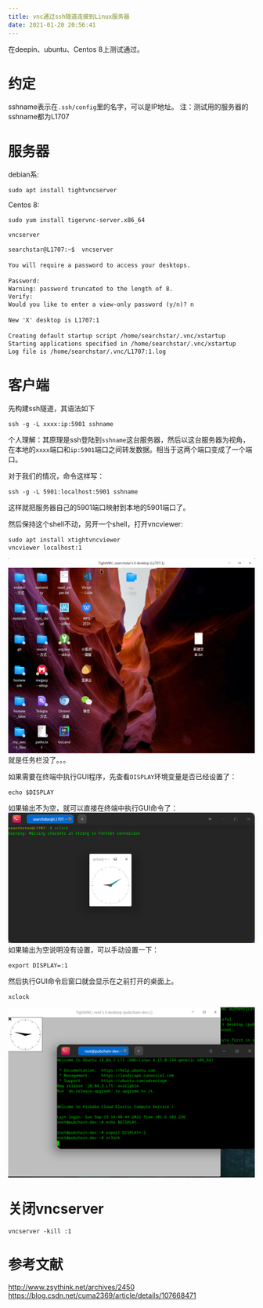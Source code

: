 ```yaml
---
title: vnc通过ssh隧道连接到Linux服务器
date: 2021-01-20 20:56:41
---
```


在deepin、ubuntu、Centos 8上测试通过。
# 约定
sshname表示在```.ssh/config```里的名字，可以是IP地址。
注：测试用的服务器的sshname都为L1707
# 服务器
debian系:
```shell
sudo apt install tightvncserver
```
Centos 8:
```shell
sudo yum install tigervnc-server.x86_64
```
```shell
vncserver
```
```
searchstar@L1707:~$  vncserver

You will require a password to access your desktops.

Password: 
Warning: password truncated to the length of 8.
Verify:   
Would you like to enter a view-only password (y/n)? n

New 'X' desktop is L1707:1

Creating default startup script /home/searchstar/.vnc/xstartup
Starting applications specified in /home/searchstar/.vnc/xstartup
Log file is /home/searchstar/.vnc/L1707:1.log
```

# 客户端
先构建ssh隧道，其语法如下
```shell
ssh -g -L xxxx:ip:5901 sshname
```
个人理解：其原理是ssh登陆到```sshname```这台服务器，然后以这台服务器为视角，在本地的```xxxx```端口和```ip:5901```端口之间转发数据。相当于这两个端口变成了一个端口。

对于我们的情况，命令这样写：
```shell
ssh -g -L 5901:localhost:5901 sshname
```
这样就把服务器自己的5901端口映射到本地的5901端口了。

然后保持这个shell不动，另开一个shell，打开vncviewer:
```shell
sudo apt install xtightvncviewer
vncviewer localhost:1
```

![在这里插入图片描述](vnc通过ssh隧道连接到Linux服务器/20210120205541777.png)
就是任务栏没了。。。

如果需要在终端中执行GUI程序，先查看```DISPLAY```环境变量是否已经设置了：

```shell
echo $DISPLAY
```

如果输出不为空，就可以直接在终端中执行GUI命令了：
![在这里插入图片描述](vnc通过ssh隧道连接到Linux服务器/20210120211001667.png)
如果输出为空说明没有设置，可以手动设置一下：

```shell
export DISPLAY=:1
```

然后执行GUI命令后窗口就会显示在之前打开的桌面上。

```shell
xclock
```

![在这里插入图片描述](vnc通过ssh隧道连接到Linux服务器/fd3f482000354813b770351771e3d084.png)


# 关闭vncserver
```shell
vncserver -kill :1
```

# 参考文献
<http://www.zsythink.net/archives/2450>
<https://blog.csdn.net/cuma2369/article/details/107668471>
